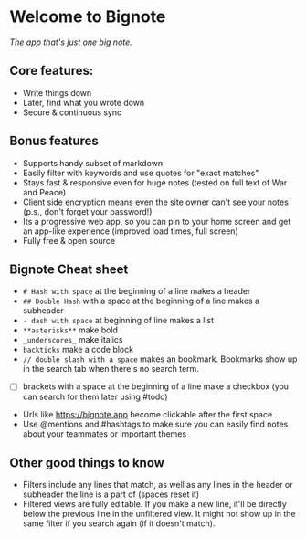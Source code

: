 # Welcome to Bignote
_The app that's just one big note._

## Core features:
- Write things down
- Later, find what you wrote down
- Secure & continuous sync

## Bonus features
- Supports handy subset of markdown
- Easily filter with keywords and use quotes for "exact matches"
- Stays fast & responsive even for huge notes (tested on full text of War and Peace)
- Client side encryption means even the site owner can't see your notes (p.s., don't forget your password!)
- Its a progressive web app, so you can pin to your home screen and get an app-like experience (improved load times, full screen)
- Fully free & open source

## Bignote Cheat sheet
- `# Hash with space` at the beginning of a line makes a header
- `## Double Hash` with a space at the beginning of a line makes a subheader
- `- dash with space` at beginning of line makes a list
- `**asterisks**` make bold
- `_underscores_` make italics
- ``backticks`` make a code  block
- `// double slash with a space` makes an bookmark. Bookmarks show up in the search tab when there's no search term.
- [ ] brackets with a space  at the beginning of a line make a checkbox (you can search for them later using #todo)
- Urls like https://bignote.app become clickable after the first space
- Use @mentions  and #hashtags to make sure you can easily find notes about your  teammates or important themes   

## Other good things to know
- Filters include any lines that match, as well as any lines in the header or subheader the line is a part of (spaces reset it)
- Filtered views are fully editable. If you make a new line, it'll be directly below the previous line in the unfiltered view. It might not show up in the same filter if you search again (if it doesn't match).
